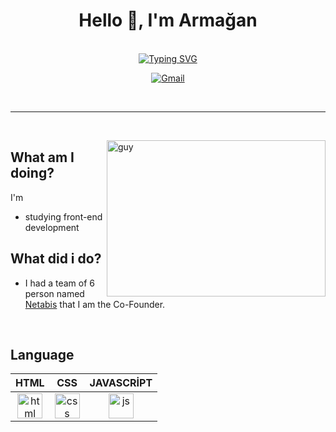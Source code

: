 <h1 align="center">Hello 👋, I'm Armağan</h1>

<br/>

<div align=center>
<a href="https://git.io/typing-svg"><img src="https://readme-typing-svg.herokuapp.com?font=Fira+Code&size=35&duration=3000&pause=1000&color=1FF733&center=true&vCenter=true&width=800&height=100&lines=I'm+trying+to+be+Web+Developer" alt="Typing SVG" /></a>
</div>

<p align="center">
   <a href="mailto:cnrture@gmail.com"><img src="https://img.icons8.com/bubbles/75/000000/gmail.png" alt="Gmail"/></a>
   <a href="https://www.linkedin.com/in/armaganbaskan/%22%3E<img src="https://img.icons8.com/bubbles/75/000000/linkedin.png" alt="LinkedIn"/></a>     
</p>

<br/>

---

<br/>

<img align="right" height="250" alt="guy" width="350" src="https://i.pinimg.com/originals/e4/26/70/e426702edf874b181aced1e2fa5c6cde.gif" /> </a>

<h2 align="left">What am I doing?</h2>

I'm
* studying front-end development


<h2 align="left">What did i do?</h2>

* I had a team of 6 person named [Netabis](https://play.google.com/store/apps/dev?id=9166779984501256088) that I am the Co-Founder.
                
<br>
<h2 align="left">Language</h2>

| HTML | CSS | JAVASCRİPT |
| :-: | :-: | :-: |
|<img align="center" src="https://www.vectorlogo.zone/logos/w3_html5/w3_html5-icon.svg" alt="html" width="40" height="40"/>|<img align="center" src="https://www.vectorlogo.zone/logos/w3_css/w3_css-official.svg" alt="css" width="40" height="40"/>|<img align="center" src="https://www.vectorlogo.zone/logos/javascript/javascript-icon.svg" alt="js" width="40" height="40"/>|
